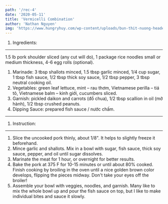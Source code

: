 ```yaml
---
path: '/rec-4'
date: '2020-05-11'
title: 'Vermicelli Combination'
author: 'Nathan Nguyen'
img: 'https://www.hungryhuy.com/wp-content/uploads/bun-thit-nuong-header.jpg'
---
```

1. Ingredients: 
---
1.5 lb pork shoulder sliced (any cut will do),
1 package rice noodles small or medium thickness,
4-6 egg rolls (optional).
1. Marinade: 
3 tbsp shallots minced,
1.5 tbsp garlic minced,
1/4 cup sugar,
1 tbsp fish sauce,
1/2 tbsp thick soy sauce,
1/2 tbsp pepper,
3 tbsp neutral cooking oil.
1. Vegetables: 
green leaf lettuce,
mint – rau thơm,
Vietnamese perilla – tiá tô,
Vietnamese balm – kinh giới,
cucumbers sliced.
1. Garnish: 
pickled daikon and carrots (đồ chua),
1/2 tbsp scallion in oil (mở hành),
1/2 tbsp crushed peanuts.
1. Dipping Sauce: 
prepared fish sauce / nước chấm.

---
1. Instruction:
---
1. Slice the uncooked pork thinly, about 1/8". It helps to slightly freeze it beforehand.
1. Mince garlic and shallots. Mix in a bowl with sugar, fish sauce, thick soy sauce, pepper, and oil until sugar dissolves.
1. Marinate the meat for 1 hour, or overnight for better results.
1. Bake the pork at 375 F for 10-15 minutes or until about 80% cooked. Finish cooking by broiling in the oven until a nice golden brown color develops, flipping the pieces midway. Don't take your eyes off the broiler!
1. Assemble your bowl with veggies, noodles, and garnish. Many like to mix the whole bowl up and pour the fish sauce on top, but I like to make individual bites and sauce it slowly.